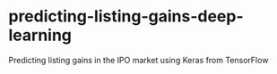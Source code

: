 # predicting-listing-gains-deep-learning
Predicting listing gains in the IPO market using Keras from TensorFlow

